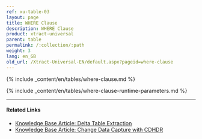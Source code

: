 ```yaml
---
ref: xu-table-03
layout: page
title: WHERE Clause
description: WHERE Clause
product: xtract-universal
parent: table
permalink: /:collection/:path
weight: 3
lang: en_GB
old_url: /Xtract-Universal-EN/default.aspx?pageid=where-clause
---
```


{% include _content/en/tables/where-clause.md %}

{% include _content/en/tables/where-clause-runtime-parameters.md %}

**** 
#### Related Links
- [Knowledge Base Article: Delta Table Extraction](https://kb.theobald-software.com/xtract-universal/delta-table-extraction)
- [Knowledge Base Article: Change Data Capture with CDHDR](https://kb.theobald-software.com/xtract-universal/change-data-capture-with-cdhdr)